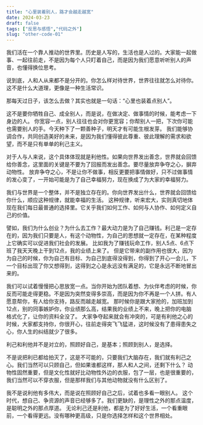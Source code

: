 ```yaml
---
title: "心里装着别人，路才会越走越宽"
date: 2024-03-23
draft: false
tags: ["反思与感悟","代码之外"]
slug: "other-code-01"
---
```



我们活在一个靠人推动的世界里。历史是人写的，生活也是人过的。大家能一起做事、一起往前走，不是因为每个人只盯着自己，而是因为我们愿意听听别人的声音，也懂得换位思考。

说到底，人和人从来都不是分开的。你怎么样对待世界，世界往往就怎么对待你。这不是什么大道理，更像是一种生活常识。

那每天过日子，该怎么去做？其实也就是一句话：“心里也装着点别人”。

这不是要你牺牲自己、成全别人，而是说，在做决定、做事情的时候，能考虑一下身边的人。
你宽容一点，别人往往也会对你更宽容；你帮别人一把，下次你可能也需要别人的手。今天种下了一颗善种子，明天才有可能生根发芽。
我们能够协调合作，共同创造美好的未来，是因为我们懂得彼此尊重、彼此理解的需求和欲望，而不是只有单单的利己主义。

对于人与人来说，这个具体体现就是利他性。如果向世界发出善念，世界就会回馈给你善念，这里面的关键是不要为了回报而发出善念。要尽量放弃争夺之心，摒弃动物性。
放弃争夺之心，不是让你不做事，相反更要把事情做好，只不过做事情的发心变了，一开始可能是为了自己幸福努力，现在换成了为大家的幸福努力。

我们与世界是一个整体，并不是独立存在的。你向世界发出什么，世界就会回馈给你什么，顺应这种规律，就能幸福的生活。
这种规律，听来宏大，实则真切地体现在我们每日最普通的选择里。它关乎我们如何工作、如何与人协作、如何定义自己的价值。

譬如，我们为什么创业？为什么去工作？最大动力是为了自己赚钱。利己是一定存在的，因为我们只要是人，有这个动物性，为自己的思想就一定存在，在某种程度上它确实可以促进我们社会的发展。
比如我为了赚钱玩命工作，别人5点、6点下班了我天天晚上干到12点，我的业绩上来了。
但是它带来的副作用也很大，因为为自己的时候，你为自己有目标、为自己到底得没得到，你得到了开心一会儿，下一个目标出现了你又想得到，这得到之心是永远没有满足的，它是永远不断地冒出来的。

我们可以试着慢慢把心思放宽一点。当你开始为团队着想、为伙伴考虑的时候，你反而可能走得更稳。不是因为突然变得多崇高，而是因为你不再是一个人拼。有人愿意帮你，有人给你支持，路反而越走越宽。
那时候你是跟大家抢的，加班加到12点，别的同事嫉妒你，你业绩那么高，结果我的业绩上不来，晚上把你的电脑格式化了，让你的资料全没了。
大家争夺起来就会有冲突的，可是有利他之心的时候，大家都支持你，你很开心，往前走得突飞飞猛进，这时候没有了患得患失之心，你人生的纠结就少了很多。

利己和利他并不是对立的，照顾好自己，是基本；照顾到别人，是选择。

不是说把利已都给拍灭了，这是不可能的，只要我们大脑存在，我们就有利己之心。我们当然可以只顾自己，但如果谁都这样，那人和人之间，还剩下什么？
动物性固然重要，但是文化性就好比动物性外边的衣服，包了一层，也是很重要的，我们当然可以不穿衣服，但是那样我们与其他动物就没有什么区别了。

我不是说利他有多伟大，而是说在照顾好自己之后，试着也多看一眼别人。
这个时代，想自己、争资源的声音已经够多了。我们更缺的，是理性之外的那点温度，是聪明之外的那点厚道。
无论利己还是利他，都是为了好好生活，一个看重眼前，一个看得更远。没有哪种更高级，只是你选择怎样和这个世界相处。
